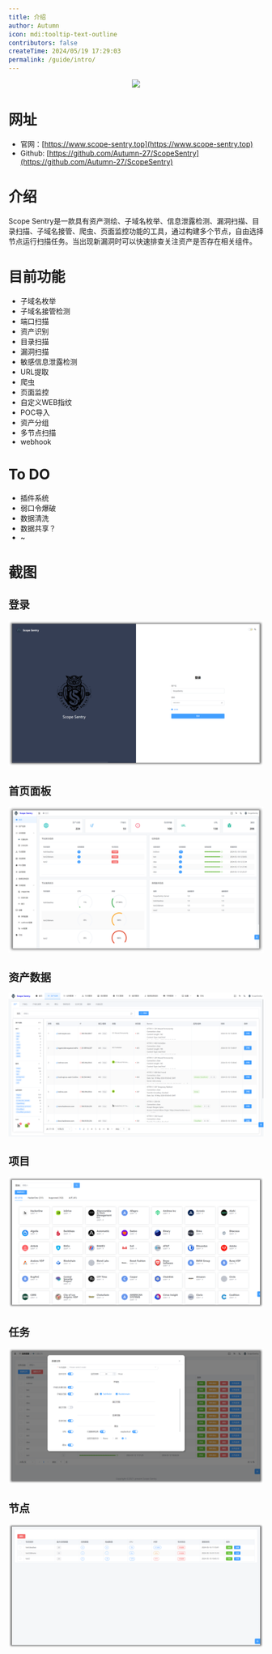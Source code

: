 ```yaml
---
title: 介绍
author: Autumn
icon: mdi:tooltip-text-outline
contributors: false
createTime: 2024/05/19 17:29:03
permalink: /guide/intro/
---
```



<div align=center>
	<img src="./../../.vuepress/public/images/favicon.ico"/>
</div>


# 网址

- 官网：[https://www.scope-sentry.top](https://www.scope-sentry.top)
- Github: [https://github.com/Autumn-27/ScopeSentry](https://github.com/Autumn-27/ScopeSentry)


# 介绍
Scope Sentry是一款具有资产测绘、子域名枚举、信息泄露检测、漏洞扫描、目录扫描、子域名接管、爬虫、页面监控功能的工具，通过构建多个节点，自由选择节点运行扫描任务。当出现新漏洞时可以快速排查关注资产是否存在相关组件。

# 目前功能
- 子域名枚举
- 子域名接管检测
- 端口扫描
- 资产识别
- 目录扫描
- 漏洞扫描
- 敏感信息泄露检测
- URL提取
- 爬虫
- 页面监控
- 自定义WEB指纹
- POC导入
- 资产分组
- 多节点扫描
- webhook

# To DO
- 插件系统
- 弱口令爆破
- 数据清洗
- 数据共享？
- ~

# 截图

## 登录

![](./../../.vuepress/public/images/login.png)

## 首页面板

![](./../../.vuepress/public/images/index-cn.png)

## 资产数据

![](./../../.vuepress/public/images/asset-cn.png)



## 项目

![](./../../.vuepress/public/images/project-cn.png)

## 任务

![](./../../.vuepress/public/images/task-cn.png)

## 节点

![](./../../.vuepress/public/images/node-cn.png)

